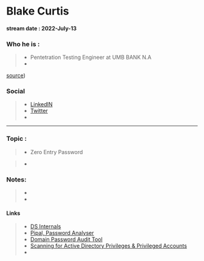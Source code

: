 # Blake Curtis
#### stream date : 2022-July-13


### Who he is :
> - Pentetration Testing Engineer at UMB BANK N.A
> - 

[source](https://www.linkedin.com/in/cybergoof/))

### Social
> - [LinkedIN](https://www.linkedin.com/in/tftptb/)
> - [Twitter](https://twitter.com/tftptb)
> - 

<hr>

### Topic : 
> - Zero Entry Password

> - 


### Notes: 

> -
> -  
 

#### Links
> - [DS Internals](https://github.com/MichaelGrafnetter/DSInternals/blob/master/Documentation/PowerShell/Get-ADReplAccount.md)
> - [Pipal, Password Analyser](https://github.com/digininja/pipal)
> - [Domain Password Audit Tool](https://github.com/clr2of8/DPAT)
> - [Scanning for Active Directory Privileges & Privileged Accounts](https://adsecurity.org/?p=3658)
> - 




